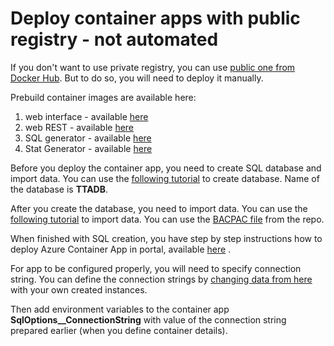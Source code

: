 ﻿# Deploy container apps with public registry - not automated

If you don't want to use private registry, you can use [public one from Docker Hub](https://hub.docker.com/u/bvrhovnik).
But to do so, you will need to deploy it manually.

Prebuild container images are available here:

1. web interface - available [here](https://hub.docker.com/repository/docker/bvrhovnik/ttaweb)
2. web REST - available [here](https://hub.docker.com/repository/docker/bvrhovnik/ttawebclient)
3. SQL generator - available [here](https://hub.docker.com/repository/docker/bvrhovnik/ttasql)
4. Stat Generator - available [here](https://hub.docker.com/repository/docker/bvrhovnik/ttastatgen)

Before you deploy the container app, you need to create SQL database and import data. You can use
the [following tutorial](https://learn.microsoft.com/en-us/azure/azure-sql/database/single-database-create-quickstart?view=azuresql&tabs=azure-portal)
to create database. Name of the database is **TTADB**.

After you create the database, you need to import data. You can use
the [following tutorial](https://docs.microsoft.com/en-us/azure/azure-sql/database/scripts/import-data-from-bacpac-portal?tabs=azure-portal)
to import data. You can use the [BACPAC file](../scripts/IaC/Modernization/TTADB.bacpac) from the repo.

When finished with SQL creation, you have step by step instructions how to deploy Azure Container App in portal,
available [here](https://learn.microsoft.com/en-us/azure/container-apps/get-started-existing-container-image-portal?pivots=container-apps-public-registry)
.

For app to be configured properly, you will need to specify connection string. You can define the connection strings
by [changing data from here](https://www.connectionstrings.com/azure-sql-database/) with your own created instances.

Then add environment variables to the container app **SqlOptions__ConnectionString** with value of the connection string
prepared earlier (when you define container details).
